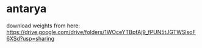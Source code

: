 # antarya
download weights from here: https://drive.google.com/drive/folders/1WOceYTBpfAj9_fPUN5tJGTWSlsoF6XSd?usp=sharing
